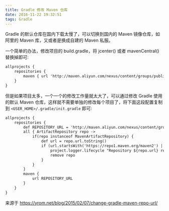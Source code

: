 ```yaml
---
title: Gradle 修改 Maven 仓库
date: 2016-11-22 19:32:51
tags: Gradle
---
```

Gradle 的默认仓库在国内下载太慢了，可以切换到国内的 Maven 镜像仓库，如阿里的 Maven 库，又或者是换成自建的 Maven 私服。

一个简单的办法，修改项目的 build.gradle，将 jcenter() 或者 mavenCentral() 替换掉即可:

```xml
allprojects {
    repositories {
        maven { url 'http://maven.aliyun.com/nexus/content/groups/public/' }
    }
}
```

<!--more-->

但是如果项目太多，一个一个的修改工作量就太大了，可以通过修改 Gradle 使用的默认 Maven 仓库，这样就不需要单独的修改每个项目了，将下面这段配置复制到 `<USER_HOME>/.gradle/init.gradle` 即可:

```xml
allprojects {
    repositories {
        def REPOSITORY_URL = 'http://maven.aliyun.com/nexus/content/groups/public/'
        all { ArtifactRepository repo ->
            if(repo instanceof MavenArtifactRepository) {
                def url = repo.url.toString()
                if (url.startsWith('https://repo1.maven.org/maven2') || url.startsWith('https://jcenter.bintray.com/')) {
                    project.logger.lifecycle "Repository ${repo.url} replaced by $REPOSITORY_URL."
                    remove repo
                }
            }
        }
        maven {
            url REPOSITORY_URL
        }
    }
}
```

来源于 <https://yrom.net/blog/2015/02/07/change-gradle-maven-repo-url/>
